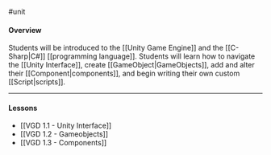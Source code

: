 #unit

#### Overview

Students will be introduced to the [[Unity Game Engine]] and the [[C-Sharp|C#]] [[programming language]]. Students will learn how to navigate the [[Unity Interface]], create [[GameObject|GameObjects]], add and alter their [[Component|components]], and begin writing their own custom [[Script|scripts]].

---
#### Lessons
- [[VGD 1.1 - Unity Interface]]
- [[VGD 1.2 - Gameobjects]]
- [[VGD 1.3 - Components]]